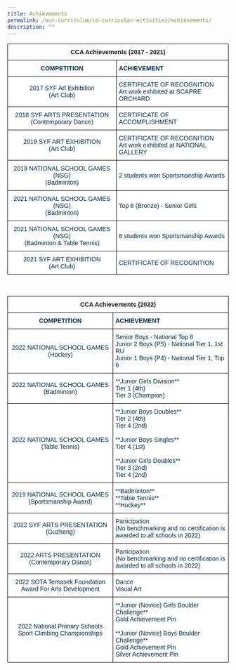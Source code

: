 ```yaml
---
title: Achievements
permalink: /our-curriculum/co-curricular-activities/achievements/
description: ""
---
```

<style type="text/css">
.tg  {border-collapse:collapse;border-spacing:0;}
.tg td{border-color:black;border-style:solid;border-width:1px;font-family:Arial, sans-serif;font-size:14px;
  overflow:hidden;padding:10px 5px;word-break:normal;}
.tg th{border-color:black;border-style:solid;border-width:1px;font-family:Arial, sans-serif;font-size:14px;
  font-weight:normal;overflow:hidden;padding:10px 5px;word-break:normal;}
.tg .tg-baqh{text-align:center;vertical-align:top}
.tg .tg-67ya{background-color:#FFF;color:#002D46;text-align:left;vertical-align:middle}
.tg .tg-dzgf{background-color:#FFF;color:#002D46;font-weight:bold;text-align:center;vertical-align:top}
.tg .tg-h1v5{background-color:#FFF;color:#002D46;font-weight:bold;text-align:left;vertical-align:top}
.tg .tg-7rn4{background-color:#FFF;color:#002D46;text-align:center;vertical-align:middle}
.tg .tg-vd2a{background-color:#FFF;color:#002D46;text-align:left;vertical-align:top}
</style>
<table class="tg">
<thead>
  <tr>
    <th class="tg-baqh" colspan="2"><span style="font-weight:bold">CCA Achievements (2017 - 2021)</span></th>
  </tr>
</thead>
<tbody>
  <tr>
    <td class="tg-dzgf">COMPETITION</td>
    <td class="tg-h1v5">ACHIEVEMENT<br></td>
  </tr>
  <tr>
    <td class="tg-7rn4">2017 SYF Art Exhibition<br>(Art Club)</td>
    <td class="tg-67ya">CERTIFICATE OF RECOGNITION<br>Art work exhibited at SCAPRE ORCHARD</td>
  </tr>
  <tr>
    <td class="tg-7rn4">2018 SYF ARTS PRESENTATION<br>(Contemporary Dance)<br></td>
    <td class="tg-67ya">CERTIFICATE OF ACCOMPLISHMENT</td>
  </tr>
  <tr>
    <td class="tg-7rn4">2019 SYF ART EXHIBITION<br>(Art Club) </td>
    <td class="tg-vd2a"><span style="background-color:initial">CERTIFICATE OF RECOGNITION</span><br><span style="background-color:initial">Art work exhibited at NATIONAL GALLERY </span></td>
  </tr>
  <tr>
    <td class="tg-7rn4">2019 NATIONAL SCHOOL GAMES (NSG)<br>(Badminton)</td>
    <td class="tg-67ya">2 students won Sportsmanship Awards</td>
  </tr>
  <tr>
    <td class="tg-7rn4">2021 NATIONAL SCHOOL GAMES (NSG)<br>(Badminton)</td>
    <td class="tg-67ya">Top 6 (Bronze) - Senior Girls</td>
  </tr>
  <tr>
    <td class="tg-7rn4"> 2021 NATIONAL SCHOOL GAMES (NSG)<br>(Badminton &amp; Table Tennis)</td>
    <td class="tg-67ya">8 students won Sportsmanship Awards </td>
  </tr>
  <tr>
    <td class="tg-7rn4"> 2021 SYF ART EXHIBITION<br>(Art Club)</td>
    <td class="tg-67ya">CERTIFICATE OF RECOGNITION </td>
  </tr>
</tbody>
</table>

<br>

<table class="tg">
<thead>
  <tr>
    <th class="tg-baqh" colspan="2"><span style="font-weight:bold">CCA Achievements (2022)</span></th>
  </tr>
</thead>
<tbody>
  <tr>
    <td class="tg-dzgf">COMPETITION</td>
    <td class="tg-h1v5">ACHIEVEMENT<br></td>
  </tr>
  <tr>
    <td class="tg-7rn4">2022 NATIONAL SCHOOL GAMES<br>(Hockey)</td>
    <td class="tg-67ya">Senior Boys - National Top 8<br>Junior 2 Boys (P5) - National Tier 1, 1st RU<br>Junior 1 Boys (P4) - National Tier 1, Top 6</td>
  </tr>
  <tr>
    <td class="tg-7rn4">2022 NATIONAL SCHOOL GAMES<br>(Badminton)<br></td>
    <td class="tg-67ya">**Junior Girls Division**<br>Tier 1 (4th)<br>Tier 3 (Champion)</td>
  </tr>
  <tr>
    <td class="tg-7rn4">2022 NATIONAL SCHOOL GAMES<br>(Table Tennis) </td>
    <td class="tg-vd2a"><span style="background-color:initial">**Junior Boys Doubles**</span><br><span style="background-color:initial">Tier 2 (4th)<br>Tier 4 (2nd)<br><br>**Junior Boys Singles**<br>Tier 4 (1st)<br><br>
			**Junior Girls Doubles**<br>
			Tier 3 (2nd)<br>Tier 4 (2nd)</span></td>
  </tr>
  <tr>
    <td class="tg-7rn4">2019 NATIONAL SCHOOL GAMES<br>(Sportsmanship Award)</td>
    <td class="tg-67ya">**Badminton**<br>**Table Tennis**<br>**Hockey**<br></td>
  </tr>
  <tr>
    <td class="tg-7rn4">2022 SYF ARTS PRESENTATION<br>(Guzheng)</td>
    <td class="tg-67ya">Participation<br>(No benchmarking and no certification is awarded to all schools in 2022)</td>
  </tr>
  <tr>
    <td class="tg-7rn4"> 2022 ARTS PRESENTATION<br>(Contemporary Dance)</td>
    <td class="tg-67ya">Participation<br>(No benchmarking and no certification is awarded to all schools in 2022)</td>
  </tr>
  <tr>
    <td class="tg-7rn4"> 2022 SOTA Temasek Foundation Award For Arts Development</td>
    <td class="tg-67ya">Dance<br>Visual Art</td>
</tr>
  <tr>
    <td class="tg-7rn4"> 2022 National Primary Schools Sport Climbing Championships</td>
    <td class="tg-67ya">**Junior (Novice) Girls Boulder Challenge**<br>Gold Achievement Pin<br><br>**Junior (Novice) Boys Boulder Challenge**<br>Gold Achievement Pin<br>Silver Achievement Pin</td>
  </tr>
</tbody>
</table>